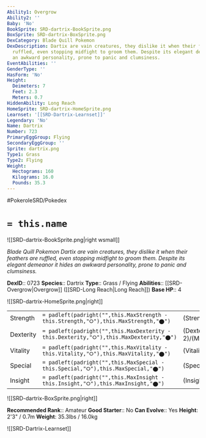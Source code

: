 ```yaml
---
Ability1: Overgrow
Ability2: ''
Baby: 'No'
BookSprite: SRD-dartrix-BookSprite.png
BoxSprite: SRD-dartrix-BoxSprite.png
DexCategory: Blade Quill Pokemon
DexDescription: Dartix are vain creatures, they dislike it when their feathers are
  ruffled, even stopping midfight to groom them. Despite its elegant demeanor it hides
  an awkward personality, prone to panic and clumsiness.
EventAbilities: ''
GenderType: ''
HasForm: 'No'
Height:
  Deimeters: 7
  Feet: 2.3
  Meters: 0.7
HiddenAbility: Long Reach
HomeSprite: SRD-dartrix-HomeSprite.png
Learnset: '[[SRD-Dartrix-Learnset]]'
Legendary: 'No'
Name: Dartrix
Number: 723
PrimaryEggGroup: Flying
SecondaryEggGroup: ''
Sprite: dartrix.png
Type1: Grass
Type2: Flying
Weight:
  Hectograms: 160
  Kilograms: 16.0
  Pounds: 35.3
---
```


#PokeroleSRD/Pokedex

# `= this.name`

![[SRD-dartrix-BookSprite.png|right wsmall]]

*Blade Quill Pokemon*
*Dartix are vain creatures, they dislike it when their feathers are ruffled, even stopping midfight to groom them. Despite its elegant demeanor it hides an awkward personality, prone to panic and clumsiness.*

**DexID**:: 0723
**Species**:: Dartrix
**Type**:: Grass / Flying
**Abilities**:: [[SRD-Overgrow|Overgrow]] ([[SRD-Long Reach|Long Reach]])
**Base HP**:: 4

![[SRD-dartrix-HomeSprite.png|right]]

|           |                                                                                        |                                          |
| --------- | -------------------------------------------------------------------------------------- | ---------------------------------------- |
| Strength  | `= padleft(padright("",this.MaxStrength - this.Strength,"⭘"),this.MaxStrength,"⬤")`    | (Strength::2)/(MaxStrength::5)   |
| Dexterity | `= padleft(padright("",this.MaxDexterity - this.Dexterity,"⭘"),this.MaxDexterity,"⬤")` | (Dexterity:: 2)/(MaxDexterity::4) |
| Vitality  | `= padleft(padright("",this.MaxVitality - this.Vitality,"⭘"),this.MaxVitality,"⬤")`    | (Vitality::2)/(MaxVitality::5)   |
| Special   | `= padleft(padright("",this.MaxSpecial - this.Special,"⭘"),this.MaxSpecial,"⬤")`       | (Special::2)/(MaxSpecial::5)     |
| Insight   | `= padleft(padright("",this.MaxInsight - this.Insight,"⭘"),this.MaxInsight,"⬤")`       | (Insight::2)/(MaxInsight::5)     |

![[SRD-dartrix-BoxSprite.png|right]]

**Recommended Rank**:: Amateur
**Good Starter**:: No
**Can Evolve**:: Yes
**Height**: 2'3" / 0.7m
**Weight**: 35.3lbs / 16.0kg

![[SRD-Dartrix-Learnset]]
